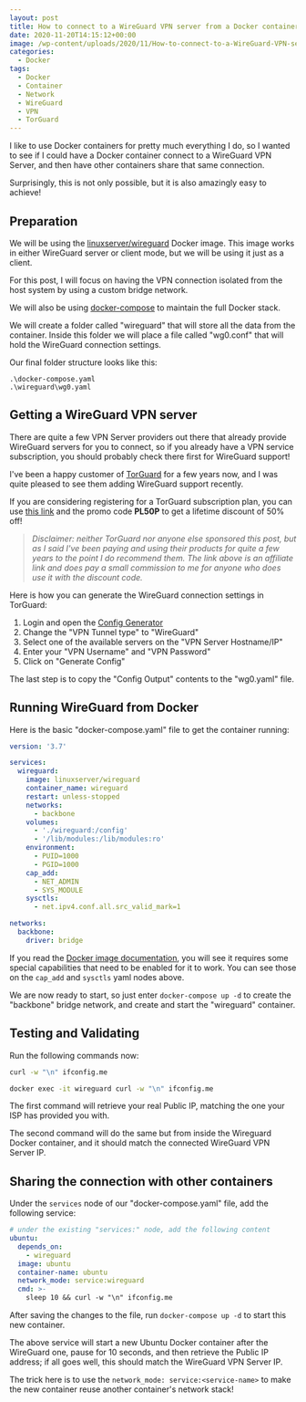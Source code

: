 ```yaml
---
layout: post
title: How to connect to a WireGuard VPN server from a Docker container
date: 2020-11-20T14:15:12+00:00
image: /wp-content/uploads/2020/11/How-to-connect-to-a-WireGuard-VPN-server-from-a-Docker-container.png
categories:
  - Docker
tags:
  - Docker
  - Container
  - Network
  - WireGuard
  - VPN
  - TorGuard
---
```


I like to use Docker containers for pretty much everything I do, so I wanted to see if I could have a Docker container connect to a WireGuard VPN Server, and then have other containers share that same connection.

Surprisingly, this is not only possible, but it is also amazingly easy to achieve!

## Preparation

We will be using the [linuxserver/wireguard](https://hub.docker.com/r/linuxserver/wireguard) Docker image. This image works in either WireGuard server or client mode, but we will be using it just as a client.

For this post, I will focus on having the VPN connection isolated from the host system by using a custom bridge network.

We will also be using [docker-compose](https://docs.docker.com/compose/) to maintain the full Docker stack.

We will create a folder called "wireguard" that will store all the data from the container. Inside this folder we will place a file called "wg0.conf" that will hold the WireGuard connection settings.

Our final folder structure looks like this:

```text
.\docker-compose.yaml
.\wireguard\wg0.yaml
```

## Getting a WireGuard VPN server

There are quite a few VPN Server providers out there that already provide WireGuard servers for you to connect, so if you already have a VPN service subscription, you should probably check there first for WireGuard support!

I've been a happy customer of [TorGuard](https://torguard.net/aff.php?aff=6755) for a few years now, and I was quite pleased to see them adding WireGuard support recently.

If you are considering registering for a TorGuard subscription plan, you can use [this link](https://torguard.net/aff.php?aff=6755) and the promo code **PL50P** to get a lifetime discount of 50% off!

> _Disclaimer: neither TorGuard nor anyone else sponsored this post, but as I said I've been paying and using their products for quite a few years to the point I do recommend them. The link above is an affiliate link and does pay a small commission to me for anyone who does use it with the discount code._

Here is how you can generate the WireGuard connection settings in TorGuard:

1. Login and open the [Config Generator](https://torguard.net/tgconf.php?action=vpn-openvpnconfig)
2. Change the "VPN Tunnel type" to "WireGuard"
3. Select one of the available servers on the "VPN Server Hostname/IP"
4. Enter your "VPN Username" and "VPN Password"
5. Click on "Generate Config"

The last step is to copy the "Config Output" contents to the "wg0.yaml" file.

## Running WireGuard from Docker

Here is the basic "docker-compose.yaml" file to get the container running:

```yaml
version: '3.7'

services:
  wireguard:
    image: linuxserver/wireguard
    container_name: wireguard
    restart: unless-stopped
    networks:
      - backbone
    volumes:
      - './wireguard:/config'
      - '/lib/modules:/lib/modules:ro'
    environment:
      - PUID=1000
      - PGID=1000
    cap_add:
      - NET_ADMIN
      - SYS_MODULE
    sysctls:
      - net.ipv4.conf.all.src_valid_mark=1

networks:
  backbone:
    driver: bridge
```

If you read the [Docker image documentation](https://hub.docker.com/r/linuxserver/wireguard), you will see it requires some special capabilities that need to be enabled for it to work. You can see those on the `cap_add` and `sysctls` yaml nodes above.

We are now ready to start, so just enter `docker-compose up -d` to create the "backbone" bridge network, and create and start the "wireguard" container.

## Testing and Validating

Run the following commands now:

```bash
curl -w "\n" ifconfig.me

docker exec -it wireguard curl -w "\n" ifconfig.me
```

The first command will retrieve your real Public IP, matching the one your ISP has provided you with.

The second command will do the same but from inside the Wireguard Docker container, and it should match the connected WireGuard VPN Server IP.

## Sharing the connection with other containers

Under the `services` node of our "docker-compose.yaml" file, add the following service:

```yaml
# under the existing "services:" node, add the following content
ubuntu:
  depends_on:
    - wireguard
  image: ubuntu
  container-name: ubuntu
  network_mode: service:wireguard
  cmd: >-
    sleep 10 && curl -w "\n" ifconfig.me
```

After saving the changes to the file, run `docker-compose up -d` to start this new container.

The above service will start a new Ubuntu Docker container after the WireGuard one, pause for 10 seconds, and then retrieve the Public IP address; if all goes well, this should match the WireGuard VPN Server IP.

The trick here is to use the `network_mode: service:<service-name>` to make the new container reuse another container's network stack!
